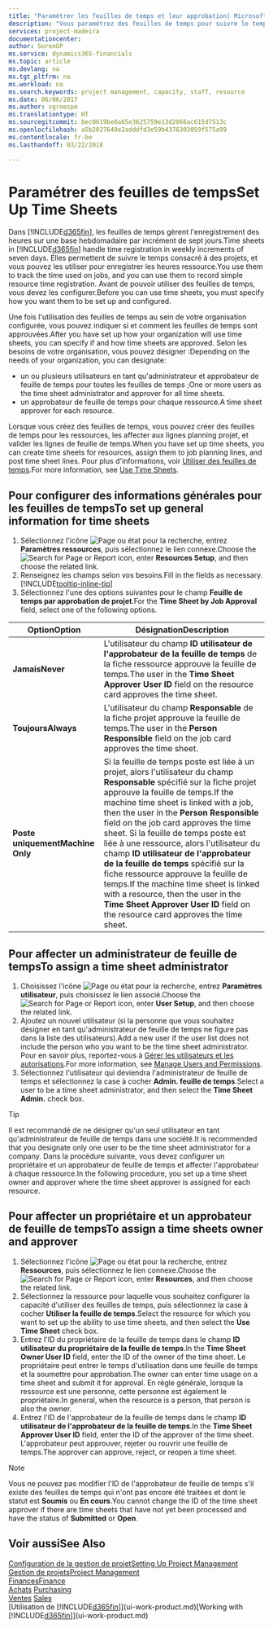 ```yaml
---
title: "Paramétrer les feuilles de temps et leur approbation| Microsoft Docs"
description: "Vous paramétrez des feuilles de temps pour suivre le temps consacré aux projets et l'utilisation des ressources, vous aider à gérer des projets, à recruter du personnel, et à anticiper vos capacités"
services: project-madeira
documentationcenter: 
author: SorenGP
ms.service: dynamics365-financials
ms.topic: article
ms.devlang: na
ms.tgt_pltfrm: na
ms.workload: na
ms.search.keywords: project management, capacity, staff, resource
ms.date: 06/06/2017
ms.author: sgroespe
ms.translationtype: HT
ms.sourcegitcommit: bec0619be0a65e3625759e13d2866ac615d7513c
ms.openlocfilehash: a5b2027649e2adddfd3e59b4376303059f575a99
ms.contentlocale: fr-be
ms.lasthandoff: 03/22/2018

---
```

# <a name="set-up-time-sheets"></a><span data-ttu-id="4deab-103">Paramétrer des feuilles de temps</span><span class="sxs-lookup"><span data-stu-id="4deab-103">Set Up Time Sheets</span></span>
<span data-ttu-id="4deab-104">Dans [!INCLUDE[d365fin](includes/d365fin_md.md)], les feuilles de temps gèrent l'enregistrement des heures sur une base hebdomadaire par incrément de sept jours.</span><span class="sxs-lookup"><span data-stu-id="4deab-104">Time sheets in [!INCLUDE[d365fin](includes/d365fin_md.md)] handle time registration in weekly increments of seven days.</span></span> <span data-ttu-id="4deab-105">Elles permettent de suivre le temps consacré à des projets, et vous pouvez les utiliser pour enregistrer les heures ressource.</span><span class="sxs-lookup"><span data-stu-id="4deab-105">You use them to track the time used on jobs, and you can use them to record simple resource time registration.</span></span> <span data-ttu-id="4deab-106">Avant de pouvoir utiliser des feuilles de temps, vous devez les configurer.</span><span class="sxs-lookup"><span data-stu-id="4deab-106">Before you can use time sheets, you must specify how you want them to be set up and configured.</span></span>

<span data-ttu-id="4deab-107">Une fois l'utilisation des feuilles de temps au sein de votre organisation configurée, vous pouvez indiquer si et comment les feuilles de temps sont approuvées.</span><span class="sxs-lookup"><span data-stu-id="4deab-107">After you have set up how your organization will use time sheets, you can specify if and how time sheets are approved.</span></span> <span data-ttu-id="4deab-108">Selon les besoins de votre organisation, vous pouvez désigner :</span><span class="sxs-lookup"><span data-stu-id="4deab-108">Depending on the needs of your organization, you can designate:</span></span>

* <span data-ttu-id="4deab-109">un ou plusieurs utilisateurs en tant qu'administrateur et approbateur de feuille de temps pour toutes les feuilles de temps ;</span><span class="sxs-lookup"><span data-stu-id="4deab-109">One or more users as the time sheet administrator and approver for all time sheets.</span></span>
* <span data-ttu-id="4deab-110">un approbateur de feuille de temps pour chaque ressource.</span><span class="sxs-lookup"><span data-stu-id="4deab-110">A time sheet approver for each resource.</span></span>

<span data-ttu-id="4deab-111">Lorsque vous créez des feuilles de temps, vous pouvez créer des feuilles de temps pour les ressources, les affecter aux lignes planning projet, et valider les lignes de feuille de temps.</span><span class="sxs-lookup"><span data-stu-id="4deab-111">When you have set up time sheets, you can create time sheets for resources, assign them to job planning lines, and post time sheet lines.</span></span> <span data-ttu-id="4deab-112">Pour plus d'informations, voir [Utiliser des feuilles de temps](projects-how-use-time-sheets.md).</span><span class="sxs-lookup"><span data-stu-id="4deab-112">For more information, see [Use Time Sheets](projects-how-use-time-sheets.md).</span></span>

## <a name="to-set-up-general-information-for-time-sheets"></a><span data-ttu-id="4deab-113">Pour configurer des informations générales pour les feuilles de temps</span><span class="sxs-lookup"><span data-stu-id="4deab-113">To set up general information for time sheets</span></span>
1. <span data-ttu-id="4deab-114">Sélectionnez l'icône ![Page ou état pour la recherche](media/ui-search/search_small.png "Page ou état pour la recherche"), entrez **Paramètres ressources**, puis sélectionnez le lien connexe.</span><span class="sxs-lookup"><span data-stu-id="4deab-114">Choose the ![Search for Page or Report](media/ui-search/search_small.png "Search for Page or Report icon") icon, enter **Resources Setup**, and then choose the related link.</span></span>  
2. <span data-ttu-id="4deab-115">Renseignez les champs selon vos besoins.</span><span class="sxs-lookup"><span data-stu-id="4deab-115">Fill in the fields as necessary.</span></span> [!INCLUDE[tooltip-inline-tip](includes/tooltip-inline-tip_md.md)]
3. <span data-ttu-id="4deab-116">Sélectionnez l'une des options suivantes pour le champ **Feuille de temps par approbation de projet**.</span><span class="sxs-lookup"><span data-stu-id="4deab-116">For the **Time Sheet by Job Approval** field, select one of the following options.</span></span>

| <span data-ttu-id="4deab-117">Option</span><span class="sxs-lookup"><span data-stu-id="4deab-117">Option</span></span> | <span data-ttu-id="4deab-118">Désignation</span><span class="sxs-lookup"><span data-stu-id="4deab-118">Description</span></span> |
| --- | --- |
| <span data-ttu-id="4deab-119">**Jamais**</span><span class="sxs-lookup"><span data-stu-id="4deab-119">**Never**</span></span> |<span data-ttu-id="4deab-120">L'utilisateur du champ **ID utilisateur de l'approbateur de la feuille de temps** de la fiche ressource approuve la feuille de temps.</span><span class="sxs-lookup"><span data-stu-id="4deab-120">The user in the **Time Sheet Approver User ID** field on the resource card approves the time sheet.</span></span> |
| <span data-ttu-id="4deab-121">**Toujours**</span><span class="sxs-lookup"><span data-stu-id="4deab-121">**Always**</span></span> |<span data-ttu-id="4deab-122">L'utilisateur du champ **Responsable** de la fiche projet approuve la feuille de temps.</span><span class="sxs-lookup"><span data-stu-id="4deab-122">The user in the **Person Responsible** field on the job card approves the time sheet.</span></span> |
| <span data-ttu-id="4deab-123">**Poste uniquement**</span><span class="sxs-lookup"><span data-stu-id="4deab-123">**Machine Only**</span></span> |<span data-ttu-id="4deab-124">Si la feuille de temps poste est liée à un projet, alors l'utilisateur du champ **Responsable** spécifié sur la fiche projet approuve la feuille de temps.</span><span class="sxs-lookup"><span data-stu-id="4deab-124">If the machine time sheet is linked with a job, then the user in the **Person Responsible** field on the job card approves the time sheet.</span></span> <span data-ttu-id="4deab-125">Si la feuille de temps poste est liée à une ressource, alors l'utilisateur du champ **ID utilisateur de l'approbateur de la feuille de temps** spécifié sur la fiche ressource approuve la feuille de temps.</span><span class="sxs-lookup"><span data-stu-id="4deab-125">If the machine time sheet is linked with a resource, then the user in the **Time Sheet Approver User ID** field on the resource card approves the time sheet.</span></span> |

## <a name="to-assign-a-time-sheet-administrator"></a><span data-ttu-id="4deab-126">Pour affecter un administrateur de feuille de temps</span><span class="sxs-lookup"><span data-stu-id="4deab-126">To assign a time sheet administrator</span></span>
1. <span data-ttu-id="4deab-127">Choisissez l'icône ![Page ou état pour la recherche](media/ui-search/search_small.png "Page ou état pour la recherche"), entrez **Paramètres utilisateur**, puis choisissez le lien associé.</span><span class="sxs-lookup"><span data-stu-id="4deab-127">Choose the ![Search for Page or Report](media/ui-search/search_small.png "Search for Page or Report icon") icon, enter **User Setup**, and then choose the related link.</span></span>  
2. <span data-ttu-id="4deab-128">Ajoutez un nouvel utilisateur (si la personne que vous souhaitez désigner en tant qu'administrateur de feuille de temps ne figure pas dans la liste des utilisateurs).</span><span class="sxs-lookup"><span data-stu-id="4deab-128">Add a new user if the user list does not include the person who you want to be the time sheet administrator.</span></span> <span data-ttu-id="4deab-129">Pour en savoir plus, reportez-vous à [Gérer les utilisateurs et les autorisations](ui-how-users-permissions.md).</span><span class="sxs-lookup"><span data-stu-id="4deab-129">For more information, see [Manage Users and Permissions](ui-how-users-permissions.md).</span></span>
3. <span data-ttu-id="4deab-130">Sélectionnez l'utilisateur qui deviendra l'administrateur de feuille de temps et sélectionnez la case à cocher **Admin. feuille de temps**.</span><span class="sxs-lookup"><span data-stu-id="4deab-130">Select a user to be a time sheet administrator, and then select the **Time Sheet Admin.** check box.</span></span>  

> [!TIP]  
>   <span data-ttu-id="4deab-131">Il est recommandé de ne désigner qu'un seul utilisateur en tant qu'administrateur de feuille de temps dans une société.</span><span class="sxs-lookup"><span data-stu-id="4deab-131">It is recommended that you designate only one user to be the time sheet administrator for a company.</span></span> <span data-ttu-id="4deab-132">Dans la procédure suivante, vous devez configurer un propriétaire et un approbateur de feuille de temps et affecter l'approbateur à chaque ressource.</span><span class="sxs-lookup"><span data-stu-id="4deab-132">In the following procedure, you set up a time sheet owner and approver where the time sheet approver is assigned for each resource.</span></span>  

## <a name="to-assign-a-time-sheets-owner-and-approver"></a><span data-ttu-id="4deab-133">Pour affecter un propriétaire et un approbateur de feuille de temps</span><span class="sxs-lookup"><span data-stu-id="4deab-133">To assign a time sheets owner and approver</span></span>
1. <span data-ttu-id="4deab-134">Sélectionnez l'icône ![Page ou état pour la recherche](media/ui-search/search_small.png "Page ou état pour la recherche"), entrez **Ressources**, puis sélectionnez le lien connexe.</span><span class="sxs-lookup"><span data-stu-id="4deab-134">Choose the ![Search for Page or Report](media/ui-search/search_small.png "Search for Page or Report icon") icon, enter **Resources**, and then choose the related link.</span></span>
2. <span data-ttu-id="4deab-135">Sélectionnez la ressource pour laquelle vous souhaitez configurer la capacité d'utiliser des feuilles de temps, puis sélectionnez la case à cocher **Utiliser la feuille de temps**.</span><span class="sxs-lookup"><span data-stu-id="4deab-135">Select the resource for which you want to set up the ability to use time sheets, and then select the **Use Time Sheet** check box.</span></span>  
3. <span data-ttu-id="4deab-136">Entrez l'ID du propriétaire de la feuille de temps dans le champ **ID utilisateur du propriétaire de la feuille de temps**.</span><span class="sxs-lookup"><span data-stu-id="4deab-136">In the **Time Sheet Owner User ID** field, enter the ID of the owner of the time sheet.</span></span> <span data-ttu-id="4deab-137">Le propriétaire peut entrer le temps d'utilisation dans une feuille de temps et la soumettre pour approbation.</span><span class="sxs-lookup"><span data-stu-id="4deab-137">The owner can enter time usage on a time sheet and submit it for approval.</span></span> <span data-ttu-id="4deab-138">En règle générale, lorsque la ressource est une personne, cette personne est également le propriétaire.</span><span class="sxs-lookup"><span data-stu-id="4deab-138">In general, when the resource is a person, that person is also the owner.</span></span>  
4. <span data-ttu-id="4deab-139">Entrez l'ID de l'approbateur de la feuille de temps dans le champ **ID utilisateur de l'approbateur de la feuille de temps**.</span><span class="sxs-lookup"><span data-stu-id="4deab-139">In the **Time Sheet Approver User ID** field, enter the ID of the approver of the time sheet.</span></span> <span data-ttu-id="4deab-140">L'approbateur peut approuver, rejeter ou rouvrir une feuille de temps.</span><span class="sxs-lookup"><span data-stu-id="4deab-140">The approver can approve, reject, or reopen a time sheet.</span></span>  

> [!NOTE]  
>   <span data-ttu-id="4deab-141">Vous ne pouvez pas modifier l'ID de l'approbateur de feuille de temps s'il existe des feuilles de temps qui n'ont pas encore été traitées et dont le statut est **Soumis** ou **En cours**.</span><span class="sxs-lookup"><span data-stu-id="4deab-141">You cannot change the ID of the time sheet approver if there are time sheets that have not yet been processed and have the status of **Submitted** or **Open**.</span></span>

## <a name="see-also"></a><span data-ttu-id="4deab-142">Voir aussi</span><span class="sxs-lookup"><span data-stu-id="4deab-142">See Also</span></span>
[<span data-ttu-id="4deab-143">Configuration de la gestion de projet</span><span class="sxs-lookup"><span data-stu-id="4deab-143">Setting Up Project Management</span></span>](projects-setup-projects.md)  
[<span data-ttu-id="4deab-144">Gestion de projets</span><span class="sxs-lookup"><span data-stu-id="4deab-144">Project Management</span></span>](projects-manage-projects.md)  
[<span data-ttu-id="4deab-145">Finances</span><span class="sxs-lookup"><span data-stu-id="4deab-145">Finance</span></span>](finance.md)  
<span data-ttu-id="4deab-146">[Achats](purchasing-manage-purchasing.md)       </span><span class="sxs-lookup"><span data-stu-id="4deab-146">[Purchasing](purchasing-manage-purchasing.md)       </span></span>  
<span data-ttu-id="4deab-147">[Ventes](sales-manage-sales.md)    </span><span class="sxs-lookup"><span data-stu-id="4deab-147">[Sales](sales-manage-sales.md)    </span></span>  
<span data-ttu-id="4deab-148">[Utilisation de [!INCLUDE[d365fin](includes/d365fin_md.md)]](ui-work-product.md)</span><span class="sxs-lookup"><span data-stu-id="4deab-148">[Working with [!INCLUDE[d365fin](includes/d365fin_md.md)]](ui-work-product.md)</span></span>  

